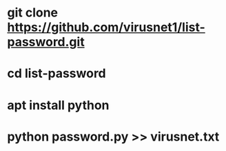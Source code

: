 # git clone https://github.com/virusnet1/list-password.git
# cd list-password
# apt install python
# python password.py >> virusnet.txt
